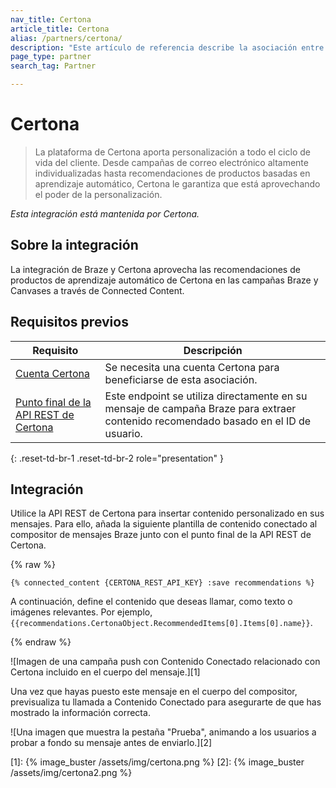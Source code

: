 ```yaml
---
nav_title: Certona
article_title: Certona
alias: /partners/certona/
description: "Este artículo de referencia describe la asociación entre Braze y Certona, una solución de personalización omnicanal en tiempo real que ofrece personalización en todo el ciclo de vida del cliente. Utiliza Certona con el socio de contenido conectado Braze para insertar fácilmente recomendaciones de contenido en campañas multicanal."
page_type: partner
search_tag: Partner

---
```


# Certona

> La plataforma de Certona aporta personalización a todo el ciclo de vida del cliente. Desde campañas de correo electrónico altamente individualizadas hasta recomendaciones de productos basadas en aprendizaje automático, Certona le garantiza que está aprovechando el poder de la personalización.

_Esta integración está mantenida por Certona._

## Sobre la integración

La integración de Braze y Certona aprovecha las recomendaciones de productos de aprendizaje automático de Certona en las campañas Braze y Canvases a través de Connected Content.

## Requisitos previos

| Requisito| Descripción|
| ---| ---|
| [Cuenta Certona](https://manage.certona.com/) | Se necesita una cuenta Certona para beneficiarse de esta asociación. |
| [Punto final de la API REST de Certona](https://manage.certona.com/) | Este endpoint se utiliza directamente en su mensaje de campaña Braze para extraer contenido recomendado basado en el ID de usuario. |
{: .reset-td-br-1 .reset-td-br-2 role="presentation" }

## Integración

Utilice la API REST de Certona para insertar contenido personalizado en sus mensajes. Para ello, añada la siguiente plantilla de contenido conectado al compositor de mensajes Braze junto con el punto final de la API REST de Certona.

{% raw %}
```liquid
{% connected_content {CERTONA_REST_API_KEY} :save recommendations %}
```

A continuación, define el contenido que deseas llamar, como texto o imágenes relevantes. Por ejemplo, `{{recommendations.CertonaObject.RecommendedItems[0].Items[0].name}}`.

{% endraw %}

![Imagen de una campaña push con Contenido Conectado relacionado con Certona incluido en el cuerpo del mensaje.][1]

Una vez que hayas puesto este mensaje en el cuerpo del compositor, previsualiza tu llamada a Contenido Conectado para asegurarte de que has mostrado la información correcta.

![Una imagen que muestra la pestaña "Prueba", animando a los usuarios a probar a fondo su mensaje antes de enviarlo.][2]


[1]: {% image_buster /assets/img/certona.png %}
[2]: {% image_buster /assets/img/certona2.png %}